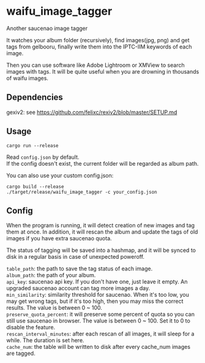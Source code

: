 # waifu_image_tagger

Another saucenao image tagger

It watches your album folder (recursively), find images(jpg, png) and get tags from gelbooru, finally write them into the IPTC-IIM keywords of each image.

Then you can use software like Adobe Lightroom or XMView to search images with tags. It will be quite useful when you are drowning in thousands of waifu images.

## Dependencies

gexiv2: see https://github.com/felixc/rexiv2/blob/master/SETUP.md

## Usage

```
cargo run --release
```

Read `config.json` by default.  
If the config doesn't exist, the current folder will be regarded as album path.

You can also use your custom config.json:

```
cargo build --release
./target/release/waifu_image_tagger -c your_config.json
```
## Config

When the program is running, it will detect creation of new images and tag them at once. In addition, it will rescan the album and update the tags of old images if you have extra saucenao quota.

The status of tagging will be saved into a hashmap, and it will be synced to disk in a regular basis in case of unexpected poweroff. 

`table_path`: the path to save the tag status of each image.  
`album_path`: the path of your album.  
`api_key`: saucenao api key. If you don't have one, just leave it empty. An upgraded saucenao account can tag more images a day.  
`min_similarity`: similarity threshold for saucenao. When it's too low, you may get wrong tags, but if it's too high, then you may miss the correct results. The value is between 0 ~ 100.  
`preserve_quota_percent`: it will preserve some percent of quota so you can still use saucenao in browser. The value is between 0 ~ 100. Set it to 0 to disable the feature.   
`rescan_interval_minutes`: after each rescan of all images, it will sleep for a while. The duration is set here.  
`cache_num`: the table will be written to disk after every cache_num images are tagged.
